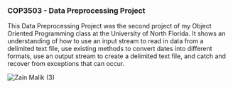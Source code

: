 ### COP3503 - Data Preprocessing Project

This Data Preprocessing Project was the second project of my Object Oriented Programming class at the University of North Florida. It shows an understanding of how to use an input stream to read in data from a delimited text file, use existing methods to convert dates into different formats, use an output stream to create a delimited text file, and catch and recover from exceptions that can occur.

![Zain Malik (3)](https://github.com/zain0329/COP3503-Input-Output/assets/66034863/cb593252-e14c-4eb4-b2d6-302278ed592f)



<!--
**zain0329/zain0329** is a ✨ _special_ ✨ repository because its `README.md` (this file) appears on your GitHub profile.

Here are some ideas to get you started:

- 🔭 I’m currently working on ...
- 🌱 I’m currently learning ...

- 👯 I’m looking to collaborate on ...
- 🤔 I’m looking for help with ...
- 💬 Ask me about ...
- 📫 How to reach me: ...
- 😄 Pronouns: ...
- ⚡ Fun fact: ...
-->
